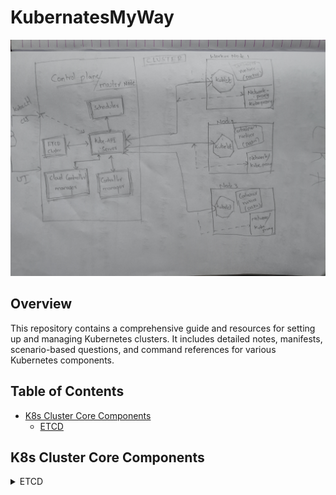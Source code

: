 # KubernatesMyWay

![Architecture of Kubernetes Hand Draw](Images/K8sArchitectureDrawn.jpg)

## Overview

This repository contains a comprehensive guide and resources for setting up and managing Kubernetes clusters. It includes detailed notes, manifests, scenario-based questions, and command references for various Kubernetes components.

## Table of Contents

- [K8s Cluster Core Components](#k8s-cluster-core-components)
  - [ETCD](#etcd)

## K8s Cluster Core Components

<details>
  <summary>ETCD</summary>
  - [ETCD Notes](Cluster%20Core%20Components/ControlPlane/ETCD/Notes.md)
  - [ETCD Manifest](Cluster%20Core%20Components/ControlPlane/ETCD/Manifest.yaml)
  - [ETCD Scenario Based Questions](Cluster%20Core%20Components/ControlPlane/ETCD/ExamQuestions.md)
  - [ETCD Commands](Cluster%20Core%20Components/ControlPlane/ETCD/commands.sh)
</details>
